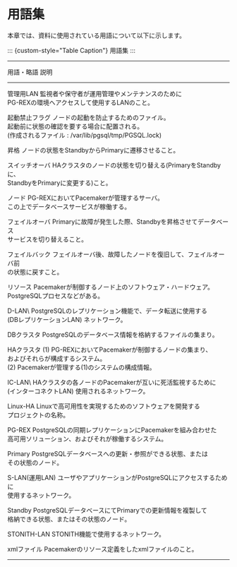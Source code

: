 用語集
======

本章では、資料に使用されている用語について以下に示します。


::: {custom-style="Table Caption"}
用語集
:::

  ----------------------------------------------------------------------------------
  用語・略語              説明
  ----------------------- ----------------------------------------------------------
  管理用LAN               監視者や保守者が運用管理やメンテナンスのために\
                          PG-REXの環境へアクセスして使用するLANのこと。

  起動禁止フラグ          ノードの起動を防止するためのファイル。\
                          起動前に状態の確認を要する場合に配置される。\
                          (作成されるファイル : /var/lib/pgsql/tmp/PGSQL.lock)

  昇格                    ノードの状態をStandbyからPrimaryに遷移させること。

  スイッチオーバ          HAクラスタのノードの状態を切り替える(PrimaryをStandbyに、\
                          StandbyをPrimaryに変更する)こと。

  ノード                  PG-REXにおいてPacemakerが管理するサーバ。\
                          この上でデータベースサービスが稼働する。

  フェイルオーバ          Primaryに故障が発生した際、Standbyを昇格させてデータベース\
                          サービスを切り替えること。

  フェイルバック          フェイルオーバ後、故障したノードを復旧して、フェイルオーバ前\
                          の状態に戻すこと。

  リソース                Pacemakerが制御するノード上のソフトウェア・ハードウェア。\
                          PostgreSQLプロセスなどがある。

  D-LAN\                  PostgreSQLのレプリケーション機能で、データ転送に使用する\
  (DBレプリケーションLAN) ネットワーク。

  DBクラスタ              PostgreSQLのデータベース情報を格納するファイルの集まり。

  HAクラスタ              (1) PG-REXにおいてPacemakerが制御するノードの集まり、\
                          およびそれらが構成するシステム。\
                          (2) Pacemakerが管理する(1)のシステムの構成情報。

  IC-LAN\                 HAクラスタの各ノードのPacemakerが互いに死活監視するために\
  (インターコネクトLAN)   使用されるネットワーク。

  Linux-HA                Linuxで高可用性を実現するためのソフトウェアを開発する\
                          プロジェクトの名称。

  PG-REX                  PostgreSQLの同期レプリケーションにPacemakerを組み合わせた\
                          高可用ソリューション、およびそれが稼働するシステム。

  Primary                 PostgreSQLデータベースへの更新・参照ができる状態、または\
                          その状態のノード。

  S-LAN(運用LAN)          ユーザやアプリケーションがPostgreSQLにアクセスするために\
                          使用するネットワーク。

  Standby                 PostgreSQLデータベースにてPrimaryでの更新情報を複製して\
                          格納できる状態、またはその状態のノード。

  STONITH-LAN             STONITH機能で使用するネットワーク。

  xmlファイル             Pacemakerのリソース定義をしたxmlファイルのこと。

  ----------------------------------------------------------------------------------
